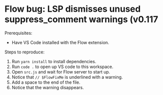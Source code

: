 # Flow bug: LSP dismisses unused suppress_comment warnings (v0.117

Prerequisites:
* Have VS Code installed with the Flow extension.

Steps to reproduce:

1. Run `yarn install` to install dependencies.
2. Run `code .` to open up VS code to this workspace.
3. Open `src.js` and wait for Flow server to start up.
4. Notice that `// $FlowFixMe` is underlined with a warning.
5. Add a space to the end of the file.
6. Notice that the warning disappears.

